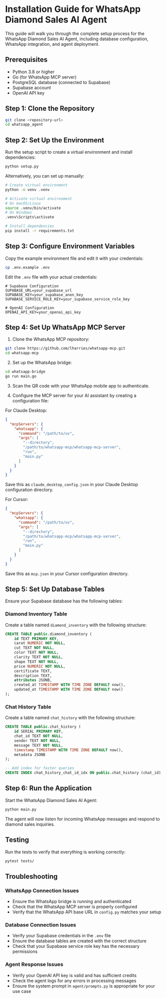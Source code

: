 # Installation Guide for WhatsApp Diamond Sales AI Agent

This guide will walk you through the complete setup process for the WhatsApp Diamond Sales AI Agent, including database configuration, WhatsApp integration, and agent deployment.

## Prerequisites

- Python 3.8 or higher
- Go (for WhatsApp MCP server)
- PostgreSQL database (connected to Supabase)
- Supabase account
- OpenAI API key

## Step 1: Clone the Repository

```bash
git clone <repository-url>
cd whatsapp_agent
```

## Step 2: Set Up the Environment

Run the setup script to create a virtual environment and install dependencies:

```bash
python setup.py
```

Alternatively, you can set up manually:

```bash
# Create virtual environment
python -m venv .venv

# Activate virtual environment
# On macOS/Linux
source .venv/bin/activate
# On Windows
.venv\Scripts\activate

# Install dependencies
pip install -r requirements.txt
```

## Step 3: Configure Environment Variables

Copy the example environment file and edit it with your credentials:

```bash
cp .env.example .env
```

Edit the `.env` file with your actual credentials:

```
# Supabase Configuration
SUPABASE_URL=your_supabase_url
SUPABASE_KEY=your_supabase_anon_key
SUPABASE_SERVICE_ROLE_KEY=your_supabase_service_role_key

# OpenAI Configuration
OPENAI_API_KEY=your_openai_api_key
```

## Step 4: Set Up WhatsApp MCP Server

1. Clone the WhatsApp MCP repository:

```bash
git clone https://github.com/lharries/whatsapp-mcp.git
cd whatsapp-mcp
```

2. Set up the WhatsApp bridge:

```bash
cd whatsapp-bridge
go run main.go
```

3. Scan the QR code with your WhatsApp mobile app to authenticate.

4. Configure the MCP server for your AI assistant by creating a configuration file:

For Claude Desktop:
```json
{
  "mcpServers": {
    "whatsapp": {
      "command": "/path/to/uv",
      "args": [
        "--directory",
        "/path/to/whatsapp-mcp/whatsapp-mcp-server",
        "run",
        "main.py"
      ]
    }
  }
}
```

Save this as `claude_desktop_config.json` in your Claude Desktop configuration directory.

For Cursor:
```json
{
  "mcpServers": {
    "whatsapp": {
      "command": "/path/to/uv",
      "args": [
        "--directory",
        "/path/to/whatsapp-mcp/whatsapp-mcp-server",
        "run",
        "main.py"
      ]
    }
  }
}
```

Save this as `mcp.json` in your Cursor configuration directory.

## Step 5: Set Up Database Tables

Ensure your Supabase database has the following tables:

### Diamond Inventory Table

Create a table named `diamond_inventory` with the following structure:

```sql
CREATE TABLE public.diamond_inventory (
    id TEXT PRIMARY KEY,
    carat NUMERIC NOT NULL,
    cut TEXT NOT NULL,
    color TEXT NOT NULL,
    clarity TEXT NOT NULL,
    shape TEXT NOT NULL,
    price NUMERIC NOT NULL,
    certificate TEXT,
    description TEXT,
    attributes JSONB,
    created_at TIMESTAMP WITH TIME ZONE DEFAULT now(),
    updated_at TIMESTAMP WITH TIME ZONE DEFAULT now()
);
```

### Chat History Table

Create a table named `chat_history` with the following structure:

```sql
CREATE TABLE public.chat_history (
    id SERIAL PRIMARY KEY,
    chat_id TEXT NOT NULL,
    sender TEXT NOT NULL,
    message TEXT NOT NULL,
    timestamp TIMESTAMP WITH TIME ZONE DEFAULT now(),
    metadata JSONB
);

-- Add index for faster queries
CREATE INDEX chat_history_chat_id_idx ON public.chat_history (chat_id);
```

## Step 6: Run the Application

Start the WhatsApp Diamond Sales AI Agent:

```bash
python main.py
```

The agent will now listen for incoming WhatsApp messages and respond to diamond sales inquiries.

## Testing

Run the tests to verify that everything is working correctly:

```bash
pytest tests/
```

## Troubleshooting

### WhatsApp Connection Issues

- Ensure the WhatsApp bridge is running and authenticated
- Check that the WhatsApp MCP server is properly configured
- Verify that the WhatsApp API base URL in `config.py` matches your setup

### Database Connection Issues

- Verify your Supabase credentials in the `.env` file
- Ensure the database tables are created with the correct structure
- Check that your Supabase service role key has the necessary permissions

### Agent Response Issues

- Verify your OpenAI API key is valid and has sufficient credits
- Check the agent logs for any errors in processing messages
- Ensure the system prompt in `agent/prompts.py` is appropriate for your use case